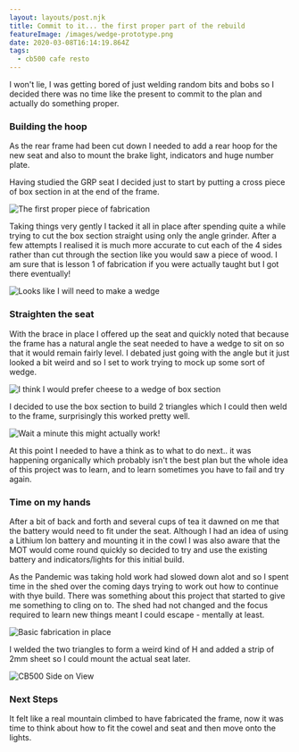 ```yaml
---
layout: layouts/post.njk
title: Commit to it... the first proper part of the rebuild
featureImage: /images/wedge-prototype.png
date: 2020-03-08T16:14:19.864Z
tags:
  - cb500 cafe resto
---
```


I won't lie, I was getting bored of just welding random bits and bobs so I decided there was no time like the present to commit to the plan and actually do something proper.

### Building the hoop

As the rear frame had been cut down I needed to add a rear hoop for the new seat and also to mount the brake light, indicators and huge number plate.

Having studied the GRP seat I decided just to start by putting a cross piece of box section in at the end of the frame.

![The first proper piece of fabrication](/images/first-piece-of-fabrication.png 'The first proper piece of fabrication')

Taking things very gently I tacked it all in place after spending quite a while trying to cut the box section straight using only the angle grinder. After a few attempts I realised it is much more accurate to cut each of the 4 sides rather than cut through the section like you would saw a piece of wood. I am sure that is lesson 1 of fabrication if you were actually taught but I got there eventually!

![Looks like I will need to make a wedge](/images/wedge-prototype.png 'Looks like I will need to make a wedge')

### Straighten the seat

With the brace in place I offered up the seat and quickly noted that because the frame has a natural angle the seat needed to have a wedge to sit on so that it would remain fairly level. I debated just going with the angle but it just looked a bit weird and so I set to work trying to mock up some sort of wedge.

![I think I would prefer cheese to a wedge of box section](/images/building-the-triangle.png 'I think I would prefer cheese to a wedge of box section')

I decided to use the box section to build 2 triangles which I could then weld to the frame, surprisingly this worked pretty well.

![Wait a minute this might actually work!](/images/offering-up-the-wedge.png 'Wait a minute this might actually work!')

At this point I needed to have a think as to what to do next.. it was happening organically which probably isn't the best plan but the whole idea of this project was to learn, and to learn sometimes you have to fail and try again.

### Time on my hands

After a bit of back and forth and several cups of tea it dawned on me that the battery would need to fit under the seat. Although I had an idea of using a Lithium Ion battery and mounting it in the cowl I was also aware that the MOT would come round quickly so decided to try and use the existing battery and indicators/lights for this initial build.

As the Pandemic was taking hold work had slowed down alot and so I spent time in the shed over the coming days trying to work out how to continue with thye build. There was something about this project that started to give me something to cling on to. The shed had not changed and the focus required to learn new things meant I could escape - mentally at least.

![Basic fabrication in place](/images/basic-fabrication-in-place.png 'Basic fabrication in place')

I welded the two triangles to form a weird kind of H and added a strip of 2mm sheet so I could mount the actual seat later.

![CB500 Side on View](/images/cb500-cafe-mod-side.png 'CB500 Side on View')

### Next Steps

It felt like a real mountain climbed to have fabricated the frame, now it was time to think about how to fit the cowel and seat and then move onto the lights.
